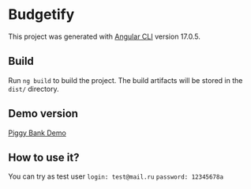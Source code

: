 # Budgetify

This project was generated with [Angular CLI](https://github.com/angular/angular-cli) version 17.0.5.

## Build

Run `ng build` to build the project. The build artifacts will be stored in the `dist/` directory.

## Demo version
[Piggy Bank Demo](https://piggybank-cyan.vercel.app/auth)

## How to use it?

You can try as test user
`login: test@mail.ru`
`password: 12345678a`

